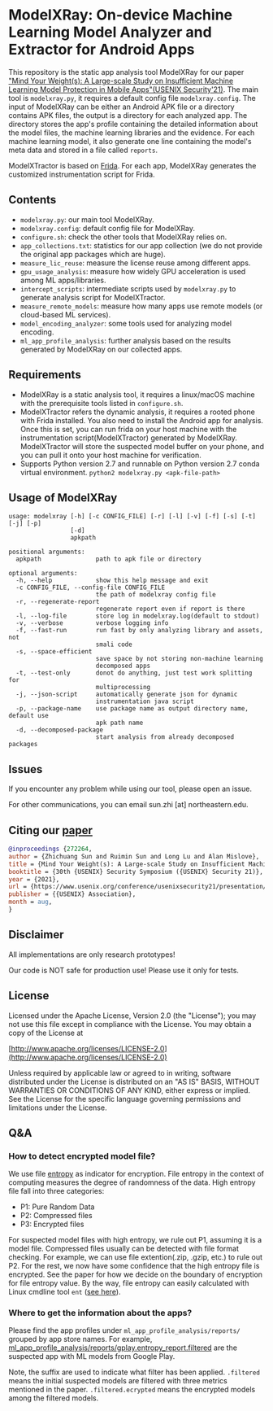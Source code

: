 # ModelXRay: On-device Machine Learning Model Analyzer and Extractor for Android Apps

This repository is the static app analysis tool ModelXRay for our paper ["Mind Your Weight(s): A
Large-scale Study on Insufficient Machine Learning Model Protection in Mobile Apps"(USENIX Security'21)][1].
The main tool is `modelxray.py`, it requires a default config file `modelxray.config`.
The input of ModelXRay can be either an Android APK file or a directory contains APK files, the output is a directory
for each analyzed app. The directory stores the app's profile containing the detailed information about the model files,
the machine learning libraries and the evidence. For each machine learning model, it also generate one line
containing the model's meta data and stored in a file called `reports`.

ModelXTractor is based on [Frida](https://frida.re/docs/hacking/). For each app, ModelXRay generates the customized
instrumentation script for Frida.

## Contents

- `modelxray.py`: our main tool ModelXRay.
- `modelxray.config`: default config file for ModelXRay.
- `configure.sh`: check the other tools that ModelXRay relies on.
- `app_collections.txt`: statistics for our app collection (we do not provide the original app packages which are huge).
- `measure_lic_reuse`: measure the license reuse among different apps.
- `gpu_usage_analysis`: measure how widely GPU acceleration is used among ML apps/libraries.
- `intercept_scripts`: intermediate scripts used by `modelxray.py` to generate analysis script for ModelXTractor.
- `measure_remote_models`: measure how many apps use remote models (or cloud-based ML services).
- `model_encoding_analyzer`: some tools used for analyzing model encoding.
- `ml_app_profile_analysis`: further analysis based on the results generated by ModelXRay on our collected apps.

## Requirements

- ModelXRay is a static analysis tool, it requires a linux/macOS machine with the prerequisite tools listed in `configure.sh`.
- ModelXTractor refers the dynamic analysis, it requires a rooted phone with Frida installed. You also need to install the Android
  app for analysis. Once this is set, you can run frida on your host machine with the instrumentation script(ModelXTractor) generated
  by ModelXRay. ModelXTractor will store the suspected model buffer on your phone, and you can pull it onto your host machine for
  verification.
- Supports Python version 2.7 and runnable on Python version 2.7 conda virtual environment.
  `python2 modelxray.py <apk-file-path>`

## Usage of ModelXRay

```
usage: modelxray [-h] [-c CONFIG_FILE] [-r] [-l] [-v] [-f] [-s] [-t] [-j] [-p]
                 [-d]
                 apkpath

positional arguments:
  apkpath               path to apk file or directory

optional arguments:
  -h, --help            show this help message and exit
  -c CONFIG_FILE, --config-file CONFIG_FILE
                        the path of modelxray config file
  -r, --regenerate-report
                        regenerate report even if report is there
  -l, --log-file        store log in modelxray.log(default to stdout)
  -v, --verbose         verbose logging info
  -f, --fast-run        run fast by only analyzing library and assets, not
                        smali code
  -s, --space-efficient
                        save space by not storing non-machine learning
                        decomposed apps
  -t, --test-only       donot do anything, just test work splitting for
                        multiprocessing
  -j, --json-script     automatically generate json for dynamic
                        instrumentation java script
  -p, --package-name    use package name as output directory name, default use
                        apk path name
  -d, --decomposed-package
                        start analysis from already decomposed packages

```

## Issues

If you encounter any problem while using our tool, please open an issue.

For other communications, you can email sun.zhi [at] northeastern.edu.

## Citing our [paper](https://arxiv.org/pdf/1802.03462.pdf)

```bibtex
@inproceedings {272264,
author = {Zhichuang Sun and Ruimin Sun and Long Lu and Alan Mislove},
title = {Mind Your Weight(s): A Large-scale Study on Insufficient Machine Learning Model Protection in Mobile Apps},
booktitle = {30th {USENIX} Security Symposium ({USENIX} Security 21)},
year = {2021},
url = {https://www.usenix.org/conference/usenixsecurity21/presentation/sun-zhichuang},
publisher = {{USENIX} Association},
month = aug,
}
```

## Disclaimer

All implementations are only research prototypes!

Our code is NOT safe for production use! Please use it only for tests.

## License

Licensed under the Apache License, Version 2.0 (the "License");
you may not use this file except in compliance with the License.
You may obtain a copy of the License at

[http://www.apache.org/licenses/LICENSE-2.0](http://www.apache.org/licenses/LICENSE-2.0)

Unless required by applicable law or agreed to in writing, software
distributed under the License is distributed on an "AS IS" BASIS,
WITHOUT WARRANTIES OR CONDITIONS OF ANY KIND, either express or implied.
See the License for the specific language governing permissions and
limitations under the License.

[1]: https://www.usenix.org/conference/usenixsecurity21/presentation/sun-zhichuang "Mind Your Weight(s): A Large-scale Study on Insufficient Machine Learning Model Protection in Mobile Apps"

## Q&A

### How to detect encrypted model file?

We use file [entropy](<https://en.wikipedia.org/wiki/Entropy_(information_theory)#Data_compression>) as indicator for encryption. File entropy in the context of computing measures the degree of randomness of the data. High entropy file fall into three categories:

- P1: Pure Random Data
- P2: Compressed files
- P3: Encrypted files

For suspected model files with high entropy, we rule out P1, assuming it is a model file. Compressed files usually can be detected with file format checking.
For example, we can use file extention(.zip, .gzip, etc.) to rule out P2. For the rest, we now have some confidence that the high entropy file is encrypted.
See the paper for how we decide on the boundary of encryption for file entropy value. By the way, file entropy can easily calculated with Linux cmdline tool `ent` ([see here](https://wiki.alpinelinux.org/wiki/Entropy_and_randomness0)).

### Where to get the information about the apps?

Please find the app profiles under `ml_app_profile_analysis/reports/` grouped by app store names. For example, [ml_app_profile_analysis/reports/gplay.entropy_report.filtered](https://github.com/RiS3-Lab/ModelXRay/blob/main/ml_app_profile_analysis/reports/gplay.entropy_report.filtered) are the suspected app with ML models from Google Play.

Note, the suffix are used to indicate what filter has been applied. `.filtered` means the initial suspected models are filtered with three
metrics mentioned in the paper. `.filtered.ecrypted` means the encrypted models among the filtered models.
